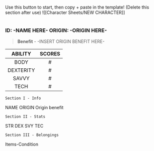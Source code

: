 
Use this button to start, then copy + paste in the template! (Delete this section after use)
![[Character Sheets/NEW CHARACTER]]

# 

### ID: -NAME HERE-                  ORIGIN: -ORIGIN HERE-







> **Benefit** - -INSERT ORIGIN BENEFIT HERE-




|  ABILITY  | SCORES |
| :-------: | :----: |
|   BODY    |   #    |
| DEXTERITY |   #    |
|   SAVVY   |   #    |
|   TECH    |   #    |





	Section I - Info

NAME
ORIGIN
Origin benefit



	Section II - Stats

STR
DEX
SVY
TEC


	Section III - Belongings

Items-Condition



